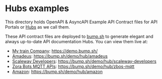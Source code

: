 # Hubs examples

This directory holds OpenAPI & AsyncAPI Example API Contract files for API Portals or [Hubs](https://bump.sh/api-catalog) as we call them.

These API contract files are deployed to [bump.sh](https://bump.sh) to generate elegant and always up-to-date
API documentation Hubs. You can view them live at:

- [My train Company](https://github.com/bump-sh/examples/tree/main/hubs/my-train-company): https://demo.bump.sh/
- [Amadeus](https://github.com/bump-sh/examples/tree/main/hubs/amadeus): https://bump.sh/demo/hub/amadeus
- [Scaleway Developers](https://github.com/bump-sh/examples/tree/main/hubs/scaleway-developers): https://bump.sh/demo/hub/scaleway-developers
- [Zora Bots MQTT APIs](https://github.com/bump-sh/examples/tree/main/hubs/zbos-mqtt): https://bump.sh/demo/hub/zbos-mqtt
- [Amazon](https://github.com/bump-sh/examples/tree/main/hubs/amazon): https://bump.sh/demo/hub/amazon
